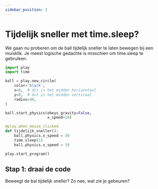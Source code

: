```yaml
---
sidebar_position: 2
---
```


# Tijdelijk sneller met time.sleep?

We gaan nu proberen om de ball tijdelijk sneller te laten bewegen bij een muisklik.
Je meest logische gedachte is misschien om time.sleep te gebruiken:

```python 
import play
import time

ball = play.new_circle(
    color='black',
    x=0,  # dit is het midden horizontaal
    y=0,  # dit is het midden verticaal
    radius=40,
)

ball.start_physics(obeys_gravity=False,
                   x_speed=10)

@play.when_mouse_clicked
def tijdelijk_sneller():
    ball.physics.x_speed = 30
    time.sleep(1)
    ball.physics.x_speed = 10

play.start_program()
```

## Stap 1: draai de code
Beweegt de bal tijdelijk sneller? Zo nee, wat zie je gebeuren?
